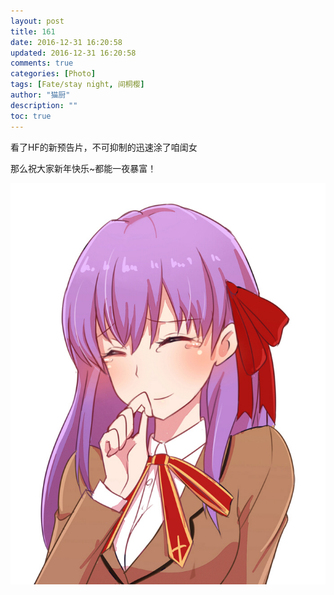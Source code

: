 ```yaml
---
layout: post
title: 161
date: 2016-12-31 16:20:58
updated: 2016-12-31 16:20:58
comments: true
categories: [Photo]
tags: [Fate/stay night, 间桐樱]
author: "猫厨"
description: ""
toc: true
---
```


<p>看了HF的新预告片，不可抑制的迅速涂了咱闺女<br /></p> 
<p>那么祝大家新年快乐~都能一夜暴富！</p>

![](https://raw.githubusercontent.com/alicewish/meowchain247/master/img_cVZNdzJtQk9JV2VqUTBvdW16bjJqOEE2TkJyQ2xJbCtaUy9NNGFoMERCMW5SajY3U2RISnd3PT0.jpg)